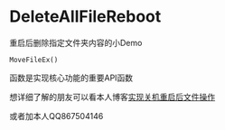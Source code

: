 # DeleteAllFileReboot
重启后删除指定文件夹内容的小Demo  
```
MoveFileEx()
```
函数是实现核心功能的重要API函数    

想详细了解的朋友可以看本人博客[实现关机重启后文件操作](http://blog.csdn.net/u012814856/article/details/54928677)  

或者加本人QQ867504146  
